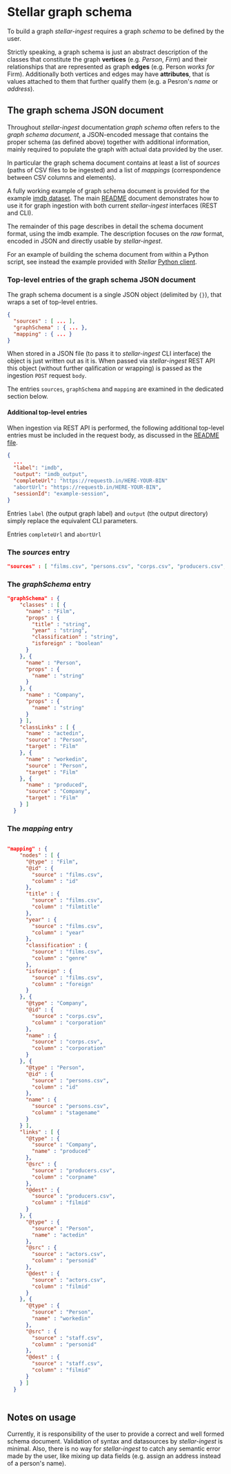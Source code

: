 # Stellar graph schema

To build a graph _stellar-ingest_ requires a graph _schema_ to be defined by the
user.

Strictly speaking, a graph schema is just an abstract description of the classes
that  constitute  the graph  **vertices**  (e.g.   _Person_, _Firm_)  and  their
relationships that are represented as  graph **edges** (e.g.  Person _works for_
Firm). Additionally  both vertices  and edges may  have **attributes**,  that is
values attached  to them that  further qualify them  (e.g. a Pesron's  _name_ or
_address_).

## The graph schema JSON document

Throughout  _stellar-ingest_ documentation  _graph schema_  often refers  to the
_graph schema document_, a JSON-encoded  message that contains the proper schema
(as  defined above)  together with  additional information,  mainly required  to
populate the graph with actual data provided by the user.

In particular  the graph schema document  contains at least a  list of _sources_
(paths of  CSV files to  be ingested) and  a list of  _mappings_ (correspondence
between CSV columns and elements).

A fully  working example of  graph schema document  is provided for  the example
[imdb dataset](../resources/examples/imdb_norm/imdb_norm_schema.json).  The main
[README](../README.md) document demonstrates  how to use it  for graph ingestion
with both current _stellar-ingest_ interfaces (REST and CLI).

The remainder of this page describes in detail the schema document format, using
the imdb example.  The description focuses on the _raw_  format, encoded in JSON
and directly usable by _stellar-ingest_.

For an example of building the schema document from within a Python script, see
instead the example provided with _Stellar_ [Python
client](https://github.com/data61/stellar-py/blob/0.2.0/examples/stellar.ipynb).

### Top-level entries of the graph schema JSON document

The graph  schema document  is a  single JSON object  (delimited by  `{}`), that
wraps a  set of top-level  entries.

```json
{
  "sources" : [ ... ],
  "graphSchema" : { ... },
  "mapping" : { ... }
}
```

When stored in  a JSON file (to  pass it to _stellar-ingest_  CLI interface) the
object is just written  out as it is. When passed  via _stellar-ingest_ REST API
this  object  (without  further  qalification  or wrapping)  is  passed  as  the
ingestion `POST` request `body`.

The entries `sources`, `graphSchema` and `mapping` are examined in the dedicated
section below.

#### Additional top-level entries

When ingestion  via REST  API is performed,  the following  additional top-level
entries  must be  included in  the  request body,  as discussed  in the  [README
file](../README.md).

``` json
{
  ...
  "label": "imdb",
  "output": "imdb_output",
  "completeUrl": "https://requestb.in/HERE-YOUR-BIN"
  "abortUrl": "https://requestb.in/HERE-YOUR-BIN",
  "sessionId": "example-session",
}
```

Entries `label`  (the output  graph label) and  `output` (the  output directory)
simply replace the equivalent CLI parameters.

Entries `completeUrl` and `abortUrl` 

### The _sources_ entry



```json
"sources" : [ "films.csv", "persons.csv", "corps.csv", "producers.csv", "actors.csv", "staff.csv" ],
```

### The _graphSchema_ entry

```json
"graphSchema" : {
    "classes" : [ {
      "name" : "Film",
      "props" : {
        "title" : "string",
        "year" : "string",
        "classification" : "string",
        "isforeign" : "boolean"
      }
    }, {
      "name" : "Person",
      "props" : {
        "name" : "string"
      }
    }, {
      "name" : "Company",
      "props" : {
        "name" : "string"
      }
    } ],
    "classLinks" : [ {
      "name" : "actedin",
      "source" : "Person",
      "target" : "Film"
    }, {
      "name" : "workedin",
      "source" : "Person",
      "target" : "Film"
    }, {
      "name" : "produced",
      "source" : "Company",
      "target" : "Film"
    } ]
  }
```

### The _mapping_ entry

```json

"mapping" : {
    "nodes" : [ {
      "@type" : "Film",
      "@id" : {
        "source" : "films.csv",
        "column" : "id"
      },
      "title" : {
        "source" : "films.csv",
        "column" : "filmtitle"
      },
      "year" : {
        "source" : "films.csv",
        "column" : "year"
      },
      "classification" : {
        "source" : "films.csv",
        "column" : "genre"
      },
      "isforeign" : {
        "source" : "films.csv",
        "column" : "foreign"
      }
    }, {
      "@type" : "Company",
      "@id" : {
        "source" : "corps.csv",
        "column" : "corporation"
      },
      "name" : {
        "source" : "corps.csv",
        "column" : "corporation"
      }
    }, {
      "@type" : "Person",
      "@id" : {
        "source" : "persons.csv",
        "column" : "id"
      },
      "name" : {
        "source" : "persons.csv",
        "column" : "stagename"
      }
    } ],
    "links" : [ {
      "@type" : {
        "source" : "Company",
        "name" : "produced"
      },
      "@src" : {
        "source" : "producers.csv",
        "column" : "corpname"
      },
      "@dest" : {
        "source" : "producers.csv",
        "column" : "filmid"
      }
    }, {
      "@type" : {
        "source" : "Person",
        "name" : "actedin"
      },
      "@src" : {
        "source" : "actors.csv",
        "column" : "personid"
      },
      "@dest" : {
        "source" : "actors.csv",
        "column" : "filmid"
      }
    }, {
      "@type" : {
        "source" : "Person",
        "name" : "workedin"
      },
      "@src" : {
        "source" : "staff.csv",
        "column" : "personid"
      },
      "@dest" : {
        "source" : "staff.csv",
        "column" : "filmid"
      }
    } ]
  }
  
```


## Notes on usage

Currently, it is responsibility of the user to provide a correct and well formed
schema document.   Validation of syntax  and datasources by  _stellar-ingest_ is
minimal. Also, there is no way  for _stellar-ingest_ to catch any semantic error
made by the user, like mixing up  data fields (e.g. assign an address instead of
a person's name).
